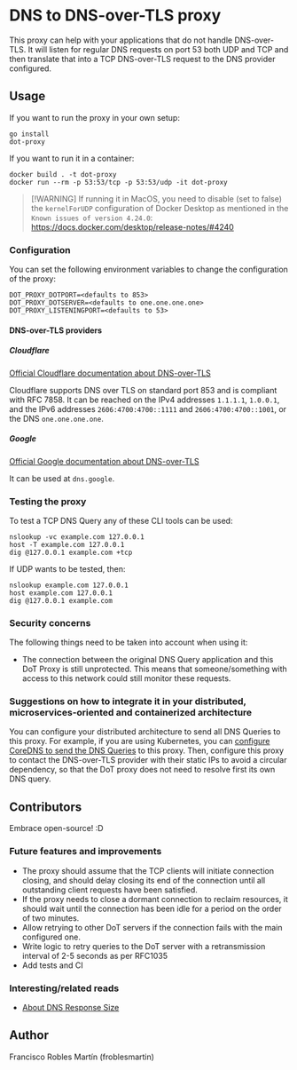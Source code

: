 # DNS to DNS-over-TLS proxy

This proxy can help with your applications that do not handle DNS-over-TLS. It will listen for regular DNS requests on port 53 both UDP and TCP and then translate that into a TCP DNS-over-TLS request to the DNS provider configured.

## Usage

If you want to run the proxy in your own setup:

```shell
go install
dot-proxy
```

If you want to run it in a container:

```shell
docker build . -t dot-proxy
docker run --rm -p 53:53/tcp -p 53:53/udp -it dot-proxy
```

> [!WARNING] If running it in MacOS, you need to disable (set to false) the `kernelForUDP` configuration of Docker Desktop as mentioned in the `Known issues of version 4.24.0`: https://docs.docker.com/desktop/release-notes/#4240

### Configuration

You can set the following environment variables to change the configuration of the proxy:

```shell
DOT_PROXY_DOTPORT=<defaults to 853>
DOT_PROXY_DOTSERVER=<defaults to one.one.one.one>
DOT_PROXY_LISTENINGPORT=<defaults to 53>
```

#### DNS-over-TLS providers

##### Cloudflare

[Official Cloudflare documentation about DNS-over-TLS](https://developers.cloudflare.com/1.1.1.1/encryption/dns-over-tls/)

Cloudflare supports DNS over TLS on standard port 853 and is compliant with RFC 7858. It can be reached on the IPv4 addresses `1.1.1.1`, `1.0.0.1`, and the IPv6 addresses `2606:4700:4700::1111` and `2606:4700:4700::1001`, or the DNS `one.one.one.one`.

##### Google

[Official Google documentation about DNS-over-TLS](https://developers.google.com/speed/public-dns/docs/dns-over-tls)

It can be used at `dns.google`.

### Testing the proxy

To test a TCP DNS Query any of these CLI tools can be used:

```shell
nslookup -vc example.com 127.0.0.1
host -T example.com 127.0.0.1
dig @127.0.0.1 example.com +tcp
```

If UDP wants to be tested, then:

```shell
nslookup example.com 127.0.0.1
host example.com 127.0.0.1
dig @127.0.0.1 example.com
```

### Security concerns

The following things need to be taken into account when using it:

- The connection between the original DNS Query application and this DoT Proxy is still unprotected. This means that someone/something with access to this network could still monitor these requests.

### Suggestions on how to integrate it in your distributed, microservices-oriented and containerized architecture

You can configure your distributed architecture to send all DNS Queries to this proxy. For example, if you are using Kubernetes, you can [configure CoreDNS to send the DNS Queries](https://kubernetes.io/docs/tasks/administer-cluster/dns-custom-nameservers/) to this proxy. Then, configure this proxy to contact the DNS-over-TLS provider with their static IPs to avoid a circular dependency, so that the DoT proxy does not need to resolve first its own DNS query.

## Contributors

Embrace open-source! :D

### Future features and improvements

- The proxy should assume that the TCP clients will initiate connection closing, and should delay closing its end of the connection until all outstanding client requests have been satisfied.
- If the proxy needs to close a dormant connection to reclaim resources, it should wait until the connection has been idle for a period on the order of two minutes.
- Allow retrying to other DoT servers if the connection fails with the main configured one.
- Write logic to retry queries to the DoT server with a retransmission interval of 2-5 seconds as per RFC1035
- Add tests and CI

### Interesting/related reads

- [About DNS Response Size](https://www.netmeister.org/blog/dns-size.html)

## Author

Francisco Robles Martín (froblesmartin)
